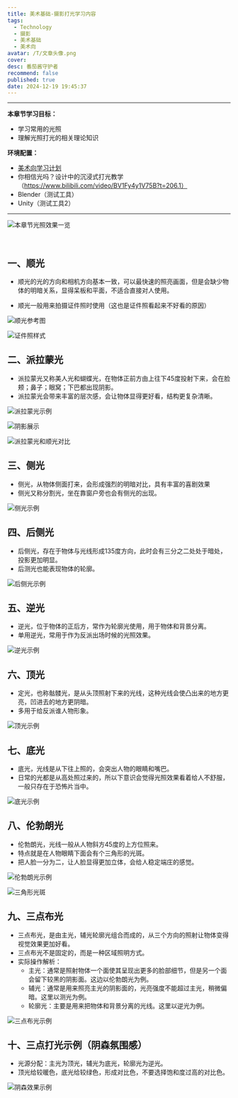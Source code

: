 ```yaml
---
title: 美术基础-摄影打光学习内容
tags:
  - Technology
  - 摄影
  - 美术基础
  - 美术向
avatar: /T/文章头像.png
cover:
desc: 番茄酱守护者
recommend: false
published: true
date: 2024-12-19 19:45:37
---
```


---

**本章节学习目标：** 

- 学习常用的光照
- 理解光照打光的相关理论知识



**环境配置：**

- [美术向学习计划](http://localhost:4000/2024/12/18/%E5%85%B6%E4%BB%96/UnityTA%E5%AD%A6%E4%B9%A0%E8%AE%A1%E5%88%92/)
- 你相信光吗？设计中的沉浸式打光教学（https://www.bilibili.com/video/BV1Fy4y1V75B?t=206.1）
- Blender（测试工具）
- Unity（测试工具2）

---

![本章节光照效果一览](/Blog/2024-12/image-20241219200119595.avif)

<br>

## 一、顺光

- 顺光的光的方向和相机方向基本一致，可以最快速的照亮画面，但是会缺少物体的明暗关系，显得呆板和平面，不适合直接对人使用。

- 顺光一般用来拍摄证件照时使用（这也是证件照看起来不好看的原因）

![顺光参考图](/Blog/2024-12/image-20241219200659242.avif)

![证件照样式](/Blog/2024-12/image-20241219201044358.avif)



## 二、派拉蒙光

- 派拉蒙光又称美人光和蝴蝶光，在物体正前方由上往下45度投射下来，会在脸颊；鼻子；眼窝；下巴都出现阴影。
- 派拉蒙光会带来丰富的层次感，会让物体显得更好看，结构更复杂清晰。

![派拉蒙光示例](/Blog/2024-12/image-20241219201152219.avif)

![阴影展示](/Blog/2024-12/image-20241219201309003.avif)

![派拉蒙光和顺光对比](/Blog/2024-12/image-20241219201603451.avif)

## 三、侧光

- 侧光，从物体侧面打来，会形成强烈的明暗对比，具有丰富的喜剧效果
- 侧光又称分割光，坐在靠窗户旁也会有侧光的出现。

![侧光示例](/Blog/2024-12/image-20241219201635990.avif)

## 四、后侧光

- 后侧光，存在于物体与光线形成135度方向，此时会有三分之二处处于暗处，投影更加明显。
- 后测光也能表现物体的轮廓。

![后侧光示例](/Blog/2024-12/image-20241219201815697.avif)

## 五、逆光

- 逆光，位于物体的正后方，常作为轮廓光使用，用于物体和背景分离。
- 单用逆光，常用于作为反派出场时候的光照效果。

![逆光示例](/Blog/2024-12/image-20241219202150983.avif)

## 六、顶光

- 定光，也称骷髅光，是从头顶照射下来的光线，这种光线会使凸出来的地方更亮，凹进去的地方更阴暗。
- 多用于给反派谁人物形象。

![顶光示例](/Blog/2024-12/image-20241219202350269.avif)

## 七、底光

- 底光，光线是从下往上照的，会突出人物的眼睛和嘴巴。
- 日常的光都是从高处照过来的，所以下意识会觉得光照效果看着给人不舒服，一般只存在于恐怖片当中。

![底光示例](/Blog/2024-12/image-20241219202646248.avif)

## 八、伦勃朗光

- 伦勃朗光，光线一般从人物斜方45度的上方位照来。
- 特点就是在人物眼睛下面会有个三角形的光斑。
- 把人脸一分为二，让人脸显得更加立体，会给人稳定端庄的感觉。

![伦勃朗光示例](/Blog/2024-12/image-20241219202849110.avif)

![三角形光斑](/Blog/2024-12/image-20241219203001652.avif)

## 九、三点布光

- 三点布光，是由主光，辅光轮廓光组合而成的，从三个方向的照射让物体变得视觉效果更加好看。
- 三点布光不是固定的，而是一种区域照明方式。
- 实际操作解析：
  - 主光：通常是照射物体一个面使其呈现出更多的脸部细节，但是另一个面会留下较黑的阴影面。这边以伦勃朗光为例。
  - 辅光：通常是用来照亮主光的阴影面的，光亮强度不能超过主光，稍微偏暗。这里以测光为例。
  - 轮廓光：主要是用来把物体和背景分离的光线。这里以逆光为例。

![三点布光示例](/Blog/2024-12/image-20241219203847240.avif)

## 十、三点打光示例（阴森氛围感）

- 光源分配：主光为顶光，辅光为底光，轮廓光为逆光。
- 顶光给较暖色，底光给较绿色，形成对比色，不要选择饱和度过高的对比色。

![阴森效果示例](/Blog/2024-12/image-20241219204405259.avif)

